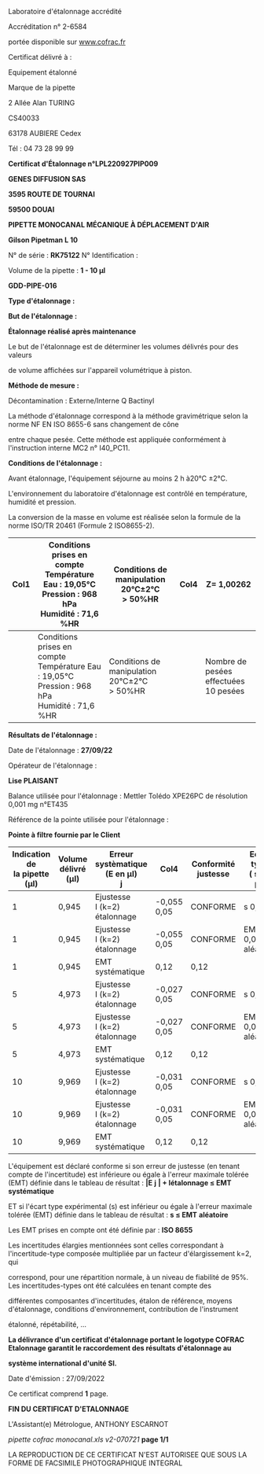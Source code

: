 Laboratoire d'étalonnage accrédité

Accréditation n° 2-6584

portée disponible sur www.cofrac.fr


Certificat délivré à :

Equipement étalonné

Marque de la pipette


2 Allée Alan TURING

CS40033

63178 AUBIERE Cedex

Tél : 04 73 28 99 99

**Certificat d'Étalonnage n°LPL220927PIP009**

**GENES DIFFUSION SAS**

**3595 ROUTE DE TOURNAI**

**59500 DOUAI**


**PIPETTE MONOCANAL MÉCANIQUE À DÉPLACEMENT D'AIR**

**Gilson Pipetman L 10**


N° de série : **RK75122** N° Identification :

Volume de la pipette : **1 - 10 µl**


**GDD-PIPE-016**


**Type d'étalonnage :**

**But de l'étalonnage :**


**Étalonnage réalisé après maintenance**

Le but de l'étalonnage est de déterminer les volumes délivrés pour des valeurs


de volume affichées sur l'appareil volumétrique à piston.


**Méthode de mesure :**


Décontamination : Externe/Interne Q Bactinyl


La méthode d'étalonnage correspond à la méthode gravimétrique selon la norme NF EN ISO 8655-6 sans changement de cône

entre chaque pesée. Cette méthode est appliquée conformément à l'instruction interne MC2 n° I40_PC11.


**Conditions de l'étalonnage :**


Avant étalonnage, l'équipement séjourne au moins 2 h à20°C ±2°C.


L'environnement du laboratoire d'étalonnage est contrôlé en température, humidité et pression.

La conversion de la masse en volume est réalisée selon la formule de la norme ISO/TR 20461 (Formule 2 ISO8655-2).


|Col1|Conditions prises en compte<br>Température Eau : 19,05°C<br>Pression : 968 hPa<br>Humidité : 71,6 %HR|Conditions de manipulation<br>20°C±2°C<br>> 50%HR|Col4|Z= 1,00262|
|---|---|---|---|---|
||Conditions prises en compte<br>Température Eau : 19,05°C<br>Pression : 968 hPa<br>Humidité : 71,6 %HR|Conditions de manipulation<br>20°C±2°C<br>> 50%HR||Nombre de pesées<br>effectuées<br>10 pesées|


**Résultats de l'étalonnage :**

Date de l'étalonnage : **27/09/22**


Opérateur de l'étalonnage :


**Lise PLAISANT**


Balance utilisée pour l'étalonnage : Mettler Tolédo XPE26PC de résolution 0,001 mg n°ET435


Référence de la pointe utilisée pour l'étalonnage :


**Pointe à filtre fournie par le Client**












|Indication de<br>la pipette (µl)|Volume délivré<br>(µl)|Erreur systèmatique<br>(E en µl)<br>j|Col4|Conformité<br>justesse|Ecart type<br>( s en µl)|Conformité<br>Fidélité|
|---|---|---|---|---|---|---|
|1|0,945|Ejustesse<br>I (k=2)<br>étalonnage|-0,055<br>0,05|CONFORME|s 0,03|CONFORME|
|1|0,945|Ejustesse<br>I (k=2)<br>étalonnage|-0,055<br>0,05|CONFORME|EMT 0,08<br>aléatoire|EMT 0,08<br>aléatoire|
|1|0,945|EMT<br>systématique|0,12|0,12|||
|5|4,973|Ejustesse<br>I (k=2)<br>étalonnage|-0,027<br>0,05|CONFORME|s 0,02|CONFORME|
|5|4,973|Ejustesse<br>I (k=2)<br>étalonnage|-0,027<br>0,05|CONFORME|EMT 0,08<br>aléatoire|EMT 0,08<br>aléatoire|
|5|4,973|EMT<br>systématique|0,12|0,12|||
|10|9,969|Ejustesse<br>I (k=2)<br>étalonnage|-0,031<br>0,05|CONFORME|s 0,01|CONFORME|
|10|9,969|Ejustesse<br>I (k=2)<br>étalonnage|-0,031<br>0,05|CONFORME|EMT 0,08<br>aléatoire|EMT 0,08<br>aléatoire|
|10|9,969|EMT<br>systématique|0,12|0,12|||


L'équipement est déclaré conforme si son erreur de justesse (en tenant compte de l'incertitude) est inférieure ou égale à l'erreur maximale
tolérée (EMT) définie dans le tableau de résultat : **|E** **j** **| + Iétalonnage ≤ EMT** **systématique**

ET si l'écart type expérimental (s) est inférieur ou égale à l'erreur maximale tolérée (EMT) définie dans le tableau de résultat : **s ≤ EMT** **aléatoire**

Les EMT prises en compte ont été définie par : **ISO 8655**

Les incertitudes élargies mentionnées sont celles correspondant à l'incertitude-type composée multipliée par un facteur d'élargissement k=2, qui

correspond, pour une répartition normale, à un niveau de fiabilité de 95%. Les incertitudes-types ont été calculées en tenant compte des

différentes composantes d'incertitudes, étalon de référence, moyens d'étalonnage, conditions d'environnement, contribution de l'instrument

étalonné, répétabilité, ...

**La délivrance d'un certificat d'étalonnage portant le logotype COFRAC Etalonnage garantit le raccordement des résultats d'étalonnage au**

**système international d'unité SI.**


Date d'émission : 27/09/2022

Ce certificat comprend **1** page.

**FIN DU CERTIFICAT D'ETALONNAGE**


L'Assistant(e) Métrologue, ANTHONY ESCARNOT


_pipette cofrac monocanal.xls v2-070721_ **page 1/1**

LA REPRODUCTION DE CE CERTIFICAT N'EST AUTORISEE QUE SOUS LA FORME DE FACSIMILE PHOTOGRAPHIQUE INTEGRAL

